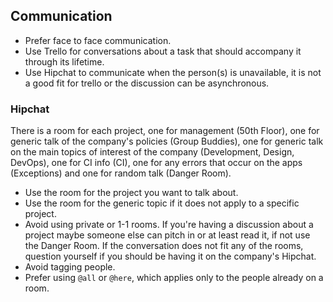 Communication
-------------

* Prefer face to face communication.
* Use Trello for conversations about a task that should accompany it through its
lifetime.
* Use Hipchat to communicate when the person(s) is unavailable, it is not a good
fit for trello or the discussion can be asynchronous.

### Hipchat

There is a room for each project, one for management (50th Floor), one for
generic talk of the company's policies (Group Buddies), one for generic talk on
the main topics of interest of the company (Development, Design, DevOps), one
for CI info (CI), one for any errors that occur on the apps (Exceptions) and one
for random talk (Danger Room).

* Use the room for the project you want to talk about.
* Use the room for the generic topic if it does not apply to a specific project.
* Avoid using private or 1-1 rooms. If you're having a discussion about a
project maybe someone else can pitch in or at least read it, if not use the
Danger Room. If the conversation does not fit any of the rooms, question
yourself if you should be having it on the company's Hipchat.
* Avoid tagging people.
* Prefer using `@all` or `@here`, which applies only to the people already on a room.

